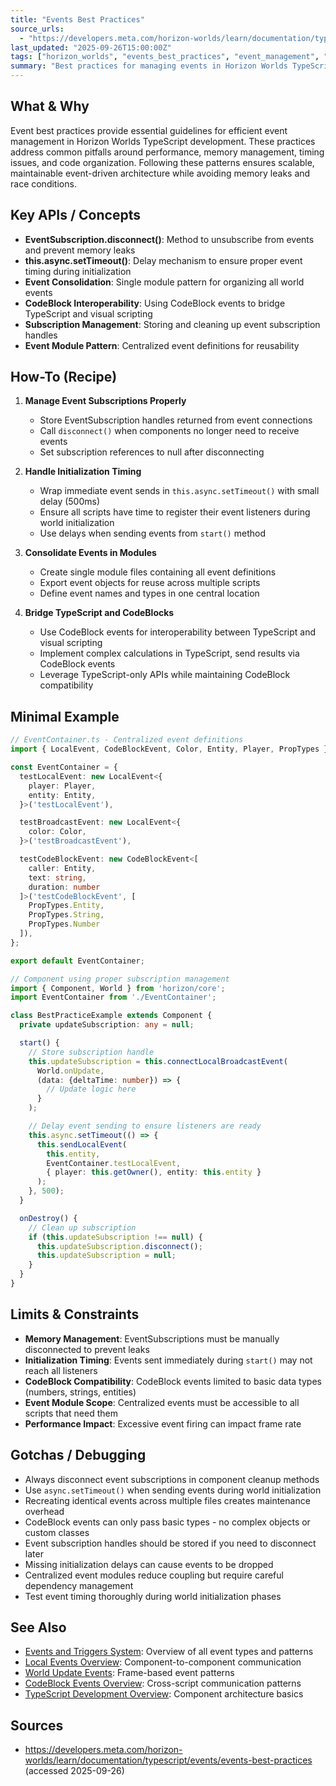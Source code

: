 ```yaml
---
title: "Events Best Practices"
source_urls:
  - "https://developers.meta.com/horizon-worlds/learn/documentation/typescript/events/events-best-practices"
last_updated: "2025-09-26T15:00:00Z"
tags: ["horizon_worlds", "events_best_practices", "event_management", "performance", "code_organization"]
summary: "Best practices for managing events in Horizon Worlds TypeScript, including subscription management, timing considerations, and code organization patterns."
---
```


## What & Why

Event best practices provide essential guidelines for efficient event management in Horizon Worlds TypeScript development. These practices address common pitfalls around performance, memory management, timing issues, and code organization. Following these patterns ensures scalable, maintainable event-driven architecture while avoiding memory leaks and race conditions.

## Key APIs / Concepts

- **EventSubscription.disconnect()**: Method to unsubscribe from events and prevent memory leaks
- **this.async.setTimeout()**: Delay mechanism to ensure proper event timing during initialization
- **Event Consolidation**: Single module pattern for organizing all world events
- **CodeBlock Interoperability**: Using CodeBlock events to bridge TypeScript and visual scripting
- **Subscription Management**: Storing and cleaning up event subscription handles
- **Event Module Pattern**: Centralized event definitions for reusability

## How-To (Recipe)

1. **Manage Event Subscriptions Properly**
   - Store EventSubscription handles returned from event connections
   - Call `disconnect()` when components no longer need to receive events
   - Set subscription references to null after disconnecting

2. **Handle Initialization Timing**
   - Wrap immediate event sends in `this.async.setTimeout()` with small delay (500ms)
   - Ensure all scripts have time to register their event listeners during world initialization
   - Use delays when sending events from `start()` method

3. **Consolidate Events in Modules**
   - Create single module files containing all event definitions
   - Export event objects for reuse across multiple scripts
   - Define event names and types in one central location

4. **Bridge TypeScript and CodeBlocks**
   - Use CodeBlock events for interoperability between TypeScript and visual scripting
   - Implement complex calculations in TypeScript, send results via CodeBlock events
   - Leverage TypeScript-only APIs while maintaining CodeBlock compatibility

## Minimal Example

```typescript
// EventContainer.ts - Centralized event definitions
import { LocalEvent, CodeBlockEvent, Color, Entity, Player, PropTypes } from 'horizon/core';

const EventContainer = {
  testLocalEvent: new LocalEvent<{
    player: Player,
    entity: Entity,
  }>('testLocalEvent'),

  testBroadcastEvent: new LocalEvent<{
    color: Color,
  }>('testBroadcastEvent'),

  testCodeBlockEvent: new CodeBlockEvent<[
    caller: Entity,
    text: string,
    duration: number
  ]>('testCodeBlockEvent', [
    PropTypes.Entity,
    PropTypes.String,
    PropTypes.Number
  ]),
};

export default EventContainer;

// Component using proper subscription management
import { Component, World } from 'horizon/core';
import EventContainer from './EventContainer';

class BestPracticeExample extends Component {
  private updateSubscription: any = null;

  start() {
    // Store subscription handle
    this.updateSubscription = this.connectLocalBroadcastEvent(
      World.onUpdate,
      (data: {deltaTime: number}) => {
        // Update logic here
      }
    );

    // Delay event sending to ensure listeners are ready
    this.async.setTimeout(() => {
      this.sendLocalEvent(
        this.entity,
        EventContainer.testLocalEvent,
        { player: this.getOwner(), entity: this.entity }
      );
    }, 500);
  }

  onDestroy() {
    // Clean up subscription
    if (this.updateSubscription !== null) {
      this.updateSubscription.disconnect();
      this.updateSubscription = null;
    }
  }
}
```

## Limits & Constraints

- **Memory Management**: EventSubscriptions must be manually disconnected to prevent leaks
- **Initialization Timing**: Events sent immediately during `start()` may not reach all listeners
- **CodeBlock Compatibility**: CodeBlock events limited to basic data types (numbers, strings, entities)
- **Event Module Scope**: Centralized events must be accessible to all scripts that need them
- **Performance Impact**: Excessive event firing can impact frame rate

## Gotchas / Debugging

- Always disconnect event subscriptions in component cleanup methods
- Use `async.setTimeout()` when sending events during world initialization
- Recreating identical events across multiple files creates maintenance overhead
- CodeBlock events can only pass basic types - no complex objects or custom classes
- Event subscription handles should be stored if you need to disconnect later
- Missing initialization delays can cause events to be dropped
- Centralized event modules reduce coupling but require careful dependency management
- Test event timing thoroughly during world initialization phases

## See Also

- [Events and Triggers System](./events-triggers-system.md): Overview of all event types and patterns
- [Local Events Overview](./local-events-overview.md): Component-to-component communication
- [World Update Events](./world-update-events.md): Frame-based event patterns
- [CodeBlock Events Overview](./codeblock-events-overview.md): Cross-script communication patterns
- [TypeScript Development Overview](./typescript-development-overview.md): Component architecture basics

## Sources

- https://developers.meta.com/horizon-worlds/learn/documentation/typescript/events/events-best-practices (accessed 2025-09-26)